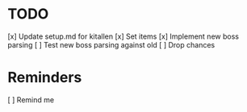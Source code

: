 # TODO

[x] Update setup.md for kitallen
[x] Set items
[x] Implement new boss parsing
[ ] Test new boss parsing against old
[ ] Drop chances


# Reminders

[ ] Remind me